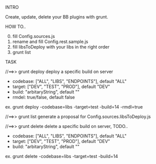 INTRO

Create, update, delete your BB plugins with grunt.


HOW TO..

0. fill Config.sources.js
1. rename and fill Config.rest.sample.js
2. fill libsToDeploy with your libs in the right order
3. grunt list 


TASK

//==>> grunt deploy
deploy a specific build on server

- codebase: ["ALL", "LIBS", "ENDPOINTS"], default "ALL"
- target: ["DEV", "TEST", "PROD"], default "DEV"
- build: "arbitaryString", default ""
- rmdel: true/false, default false

ex. grunt deploy -codebase=libs -target=test -build=14 -rmdl=true



//==>> grunt list
generate a proposal for Config.sources.libsToDeploy.js



//==>> grunt delete
delete a specific build on server, TODO..

- codebase: ["ALL", "LIBS", "ENDPOINTS"], default "ALL"
- target: ["DEV", "TEST", "PROD"], default "DEV"
- build: "arbitaryString", default ""

ex. grunt delete -codebase=libs -target=test -build=14